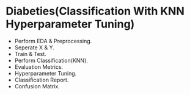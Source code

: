 # Diabeties(Classification With KNN Hyperparameter Tuning)
-  Perform EDA & Preprocessing.
-  Seperate X & Y.
-  Train & Test.
-  Perform Classification(KNN).
-  Evaluation Metrics.
-  Hyperparameter Tuning.
-  Classification Report.
-  Confusion Matrix.
